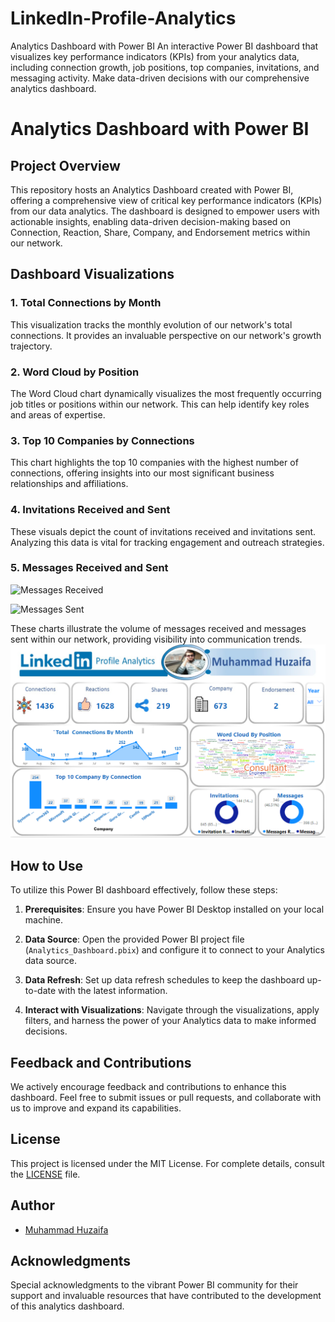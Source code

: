 # LinkedIn-Profile-Analytics
Analytics Dashboard with Power BI  An interactive Power BI dashboard that visualizes key performance indicators (KPIs) from your analytics data, including connection growth, job positions, top companies, invitations, and messaging activity. Make data-driven decisions with our comprehensive analytics dashboard.
# Analytics Dashboard with Power BI

## Project Overview

This repository hosts an Analytics Dashboard created with Power BI, offering a comprehensive view of critical key performance indicators (KPIs) from our data analytics. The dashboard is designed to empower users with actionable insights, enabling data-driven decision-making based on Connection, Reaction, Share, Company, and Endorsement metrics within our network.

## Dashboard Visualizations

### 1. Total Connections by Month
This visualization tracks the monthly evolution of our network's total connections. It provides an invaluable perspective on our network's growth trajectory.

### 2. Word Cloud by Position
The Word Cloud chart dynamically visualizes the most frequently occurring job titles or positions within our network. This can help identify key roles and areas of expertise.

### 3. Top 10 Companies by Connections
This chart highlights the top 10 companies with the highest number of connections, offering insights into our most significant business relationships and affiliations.

### 4. Invitations Received and Sent
These visuals depict the count of invitations received and invitations sent. Analyzing this data is vital for tracking engagement and outreach strategies.

### 5. Messages Received and Sent

![Messages Received](images/messages-received.png)

![Messages Sent](images/messages-sent.png)

These charts illustrate the volume of messages received and messages sent within our network, providing visibility into communication trends.
![LinkedIn Dashboard Analytics](images/LinkedIn%20Profile%20Analytics%20Dashboard.PNG)
## How to Use

To utilize this Power BI dashboard effectively, follow these steps:

1. **Prerequisites**: Ensure you have Power BI Desktop installed on your local machine.

2. **Data Source**: Open the provided Power BI project file (`Analytics_Dashboard.pbix`) and configure it to connect to your Analytics data source.

3. **Data Refresh**: Set up data refresh schedules to keep the dashboard up-to-date with the latest information.

4. **Interact with Visualizations**: Navigate through the visualizations, apply filters, and harness the power of your Analytics data to make informed decisions.

## Feedback and Contributions

We actively encourage feedback and contributions to enhance this dashboard. Feel free to submit issues or pull requests, and collaborate with us to improve and expand its capabilities.

## License

This project is licensed under the MIT License. For complete details, consult the [LICENSE](LICENSE) file.

## Author

- [Muhammad Huzaifa](https://github.com/muhammadhuzaifa023)

## Acknowledgments

Special acknowledgments to the vibrant Power BI community for their support and invaluable resources that have contributed to the development of this analytics dashboard.

